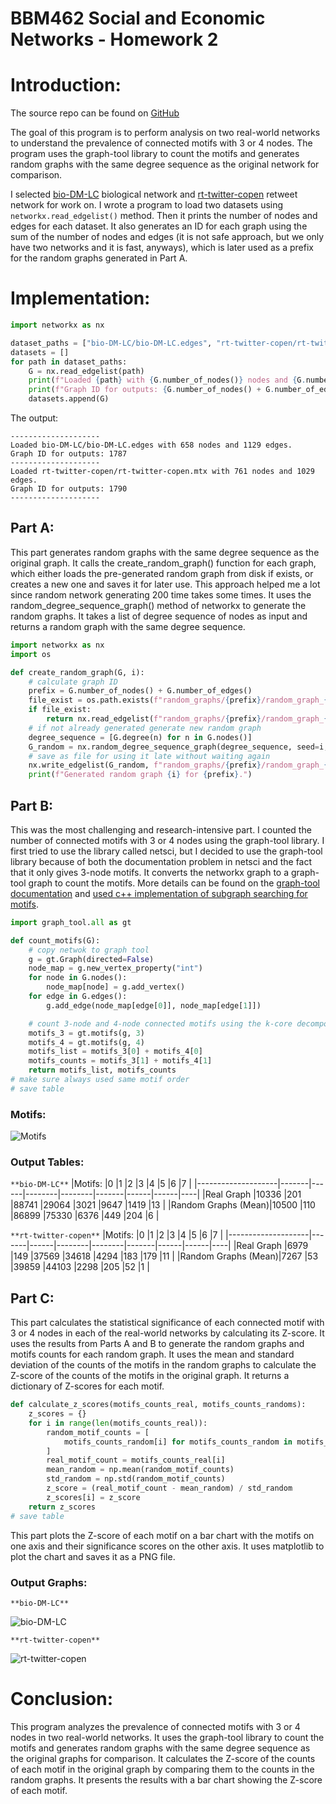 # BBM462 Social and Economic Networks - Homework 2

# Introduction:

The source repo can be found on [GitHub](https://github.com/calganaygun/networks-playground) 

The goal of this program is to perform analysis on two real-world networks to understand the prevalence of connected motifs with 3 or 4 nodes. The program uses the graph-tool library to count the motifs and generates random graphs with the same degree sequence as the original network for comparison.

I selected [bio-DM-LC](https://networkrepository.com/bio-DM-LC.php) biological network and [rt-twitter-copen](https://networkrepository.com/rt-twitter-copen.php) retweet network for work on. I wrote a program to load two datasets using `networkx.read_edgelist()` method. Then it prints the number of nodes and edges for each dataset. It also generates an ID for each graph using the sum of the number of nodes and edges (it is not safe approach, but we only have two networks and it is fast, anyways), which is later used as a prefix for the random graphs generated in Part A.

# Implementation:
```python
import networkx as nx

dataset_paths = ["bio-DM-LC/bio-DM-LC.edges", "rt-twitter-copen/rt-twitter-copen.mtx"]
datasets = []
for path in dataset_paths:
    G = nx.read_edgelist(path)
    print(f"Loaded {path} with {G.number_of_nodes()} nodes and {G.number_of_edges()} edges.")
    print(f"Graph ID for outputs: {G.number_of_nodes() + G.number_of_edges()}")
    datasets.append(G)
```
The output:
```
--------------------
Loaded bio-DM-LC/bio-DM-LC.edges with 658 nodes and 1129 edges.
Graph ID for outputs: 1787
--------------------
Loaded rt-twitter-copen/rt-twitter-copen.mtx with 761 nodes and 1029 edges.
Graph ID for outputs: 1790
--------------------
```

## Part A:

This part generates random graphs with the same degree sequence as the original graph. It calls the create_random_graph() function for each graph, which either loads the pre-generated random graph from disk if exists, or creates a new one and saves it for later use. This approach helped me a lot since random network generating 200 time takes some times. It uses the random_degree_sequence_graph() method of networkx to generate the random graphs. It takes a list of degree sequence of nodes as input and returns a random graph with the same degree sequence.

```python
import networkx as nx
import os

def create_random_graph(G, i):
    # calculate graph ID
    prefix = G.number_of_nodes() + G.number_of_edges()
    file_exist = os.path.exists(f"random_graphs/{prefix}/random_graph_{i}.edges")
    if file_exist:
        return nx.read_edgelist(f"random_graphs/{prefix}/random_graph_{i}.edges")
    # if not already generated generate new random graph
    degree_sequence = [G.degree(n) for n in G.nodes()]
    G_random = nx.random_degree_sequence_graph(degree_sequence, seed=i, tries=10)
    # save as file for using it late without waiting again
    nx.write_edgelist(G_random, f"random_graphs/{prefix}/random_graph_{i}.edges")
    print(f"Generated random graph {i} for {prefix}.")
```

## Part B:

This was the most challenging and research-intensive part. I counted the number of connected motifs with 3 or 4 nodes using the graph-tool library. I first tried to use the library called netsci, but I decided to use the graph-tool library because of both the documentation problem in netsci and the fact that it only gives 3-node motifs. It converts the networkx graph to a graph-tool graph to count the motifs. More details can be found on the [graph-tool documentation](https://graph-tool.skewed.de/static/doc/_modules/graph_tool/clustering.html#motifs) and [used c++ implementation of subgraph searching for motifs](https://github.com/antmd/graph-tool/blob/85f11ae869fe318532e60554963b16eca6367eab/src/graph/clustering/graph_motifs.cc#LL67C1-L156C1).


```python
import graph_tool.all as gt

def count_motifs(G):
    # copy netwok to graph tool
    g = gt.Graph(directed=False)
    node_map = g.new_vertex_property("int")
    for node in G.nodes():
        node_map[node] = g.add_vertex()
    for edge in G.edges():
        g.add_edge(node_map[edge[0]], node_map[edge[1]])

    # count 3-node and 4-node connected motifs using the k-core decomposition algorithm
    motifs_3 = gt.motifs(g, 3)
    motifs_4 = gt.motifs(g, 4)
    motifs_list = motifs_3[0] + motifs_4[0]
    motifs_counts = motifs_3[1] + motifs_4[1]
    return motifs_list, motifs_counts
# make sure always used same motif order
# save table
```

### Motifs:

![Motifs](outputs/motifs/all_motifs.png)

### Output Tables:
`**bio-DM-LC**`
|Motifs:             |0      |1     |2       |3       |4      |5     |6     |7   |
|--------------------|-------|------|--------|--------|-------|------|------|----|
|Real Graph          |10336  |201   |88741   |29064   |3021   |9647  |1419  |13  |
|Random Graphs (Mean)|10500  |110   |86899   |75330   |6376   |449   |204   |6   |

`**rt-twitter-copen**`
|Motifs:             |0      |1     |2       |3       |4      |5     |6     |7   |
|--------------------|-------|------|--------|--------|-------|------|------|----|
|Real Graph          |6979   |149   |37569   |34618   |4294   |183   |179   |11  |
|Random Graphs (Mean)|7267   |53    |39859   |44103   |2298   |205   |52    |1   |

## Part C:

This part calculates the statistical significance of each connected motif with 3 or 4 nodes in each of the real-world networks by calculating its Z-score. It uses the results from Parts A and B to generate the random graphs and motifs counts for each random graph. It uses the mean and standard deviation of the counts of the motifs in the random graphs to calculate the Z-score of the counts of the motifs in the original graph. It returns a dictionary of Z-scores for each motif.

```python
def calculate_z_scores(motifs_counts_real, motifs_counts_randoms):
    z_scores = {}
    for i in range(len(motifs_counts_real)):
        random_motif_counts = [
            motifs_counts_random[i] for motifs_counts_random in motifs_counts_randoms
        ]
        real_motif_count = motifs_counts_real[i]
        mean_random = np.mean(random_motif_counts)
        std_random = np.std(random_motif_counts)
        z_score = (real_motif_count - mean_random) / std_random
        z_scores[i] = z_score
    return z_scores
# save table
```

This part plots the Z-score of each motif on a bar chart with the motifs on one axis and their significance scores on the other axis. It uses matplotlib to plot the chart and saves it as a PNG file.

### Output Graphs:
`**bio-DM-LC**`

![bio-DM-LC](outputs/1787_z_scores.jpg)

`**rt-twitter-copen**`

![rt-twitter-copen](outputs/1790_z_scores.jpg)

# Conclusion:

This program analyzes the prevalence of connected motifs with 3 or 4 nodes in two real-world networks. It uses the graph-tool library to count the motifs and generates random graphs with the same degree sequence as the original graphs for comparison. It calculates the Z-score of the counts of each motif in the original graph by comparing them to the counts in the random graphs. It presents the results with a bar chart showing the Z-score of each motif.